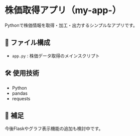 # 株価取得アプリ（my-app-）

Pythonで株価情報を取得・加工・出力するシンプルなアプリです。

## 📁 ファイル構成

- `app.py` : 株価データ取得のメインスクリプト

## 🛠 使用技術

- Python
- pandas
- requests

## 💬 補足

今後Flaskやグラフ表示機能の追加も検討中です。
